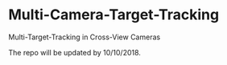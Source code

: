 # Multi-Camera-Target-Tracking
Multi-Target-Tracking in Cross-View Cameras

The repo will be updated by 10/10/2018.
